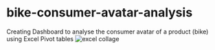 # bike-consumer-avatar-analysis
Creating Dashboard to analyse the consumer avatar of a product (bike) using Excel Pivot tables
![excel collage](https://user-images.githubusercontent.com/111446453/185659264-7c174872-a172-4a59-8a9f-bfbaa93f304e.png)
